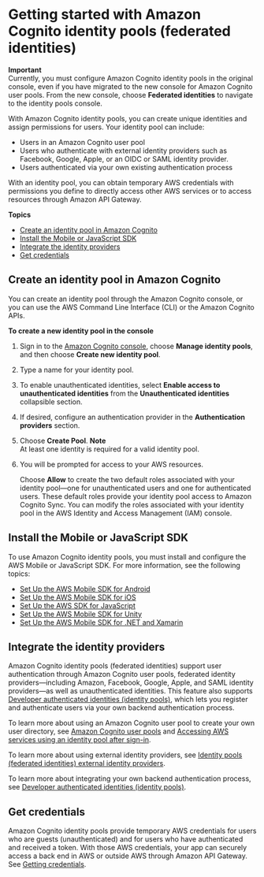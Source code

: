 # Getting started with Amazon Cognito identity pools \(federated identities\)<a name="getting-started-with-identity-pools"></a>

**Important**  
Currently, you must configure Amazon Cognito identity pools in the original console, even if you have migrated to the new console for Amazon Cognito user pools\. From the new console, choose **Federated identities** to navigate to the identity pools console\.

With Amazon Cognito identity pools, you can create unique identities and assign permissions for users\. Your identity pool can include:
+ Users in an Amazon Cognito user pool
+ Users who authenticate with external identity providers such as Facebook, Google, Apple, or an OIDC or SAML identity provider\.
+ Users authenticated via your own existing authentication process

 With an identity pool, you can obtain temporary AWS credentials with permissions you define to directly access other AWS services or to access resources through Amazon API Gateway\.

**Topics**
+ [Create an identity pool in Amazon Cognito](#create-identity-pool)
+ [Install the Mobile or JavaScript SDK](#install-the-mobile-or-javascript-sdk)
+ [Integrate the identity providers](#integrate-the-identity-providers)
+ [Get credentials](#get-credentials)

## Create an identity pool in Amazon Cognito<a name="create-identity-pool"></a>

You can create an identity pool through the Amazon Cognito console, or you can use the AWS Command Line Interface \(CLI\) or the Amazon Cognito APIs\.

**To create a new identity pool in the console**

1. Sign in to the [Amazon Cognito console](https://console.aws.amazon.com/cognito/home), choose **Manage identity pools**, and then choose **Create new identity pool**\.

1. Type a name for your identity pool\.

1. To enable unauthenticated identities, select **Enable access to unauthenticated identities** from the **Unauthenticated identities** collapsible section\.

1. If desired, configure an authentication provider in the **Authentication providers** section\.

1. Choose **Create Pool**\.
**Note**  
At least one identity is required for a valid identity pool\.

1. You will be prompted for access to your AWS resources\.

   Choose **Allow** to create the two default roles associated with your identity pool—one for unauthenticated users and one for authenticated users\. These default roles provide your identity pool access to Amazon Cognito Sync\. You can modify the roles associated with your identity pool in the AWS Identity and Access Management \(IAM\) console\.

## Install the Mobile or JavaScript SDK<a name="install-the-mobile-or-javascript-sdk"></a>

To use Amazon Cognito identity pools, you must install and configure the AWS Mobile or JavaScript SDK\. For more information, see the following topics:
+ [Set Up the AWS Mobile SDK for Android](http://docs.aws.amazon.com/mobile/sdkforandroid/developerguide/setup.html)
+ [Set Up the AWS Mobile SDK for iOS](http://docs.aws.amazon.com/mobile/sdkforios/developerguide/setup-aws-sdk-for-ios.html)
+ [Set Up the AWS SDK for JavaScript](http://docs.aws.amazon.com/sdk-for-javascript/v2/developer-guide/setting-up.html)
+ [Set Up the AWS Mobile SDK for Unity](http://docs.aws.amazon.com/mobile/sdkforunity/developerguide/setup-unity.html)
+ [Set Up the AWS Mobile SDK for \.NET and Xamarin](http://docs.aws.amazon.com/mobile/sdkforxamarin/developerguide/index.html)

## Integrate the identity providers<a name="integrate-the-identity-providers"></a>

Amazon Cognito identity pools \(federated identities\) support user authentication through Amazon Cognito user pools, federated identity providers—including Amazon, Facebook, Google, Apple, and SAML identity providers—as well as unauthenticated identities\. This feature also supports [Developer authenticated identities \(identity pools\)](developer-authenticated-identities.md), which lets you register and authenticate users via your own backend authentication process\.

To learn more about using an Amazon Cognito user pool to create your own user directory, see [Amazon Cognito user pools](cognito-user-identity-pools.md) and [Accessing AWS services using an identity pool after sign\-in](amazon-cognito-integrating-user-pools-with-identity-pools.md)\.

To learn more about using external identity providers, see [Identity pools \(federated identities\) external identity providers](external-identity-providers.md)\.

To learn more about integrating your own backend authentication process, see [Developer authenticated identities \(identity pools\)](developer-authenticated-identities.md)\.

## Get credentials<a name="get-credentials"></a>

Amazon Cognito identity pools provide temporary AWS credentials for users who are guests \(unauthenticated\) and for users who have authenticated and received a token\. With those AWS credentials, your app can securely access a back end in AWS or outside AWS through Amazon API Gateway\. See [Getting credentials](getting-credentials.md)\.